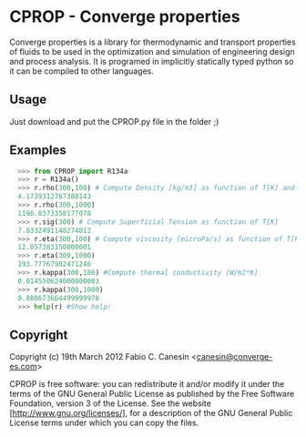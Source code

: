 # CPROP - Converge properties

  Converge properties is a library for thermodynamic and transport properties of fluids to be used
  in the optimization and simulation of engineering design and process analysis.
  It is programed in implicitly statically typed python so it can be compiled to other languages.
  
## Usage

Just download and put the CPROP.py file in the folder ;)

## Examples

~~~~ python
  >>> from CPROP import R134a
  >>> r = R134a()
  >>> r.rho(300,100) # Compute Density [kg/m3] as function of T[K] and P [kPa]
  4.1739312767380143 
  >>> r.rho(300,1000) 
  1198.8373358177078
  >>> r.sig(300) # Compute Superficial Tension as function of T[K]
  7.8332491148274812
  >>> r.eta(300,100) # Compute viscosity [microPa/s] as function of T[K] and P [kPa]
  12.057383150000001
  >>> r.eta(300,1000)
  193.77767982471246
  >>> r.kappa(300,100) #Compute thermal conductivity [W/m2*K]
  0.014550624000000003
  >>> r.kappa(300,1000)
  0.080673664499999978
  >>> help(r) #Show help!
~~~~  
  
## Copyright

  Copyright (c) 19th March 2012 Fabio C. Canesin &lt;canesin@converge-es.com&gt;

  CPROP is free software: you can redistribute it and/or modify it under the
  terms of the GNU General Public License as published by the Free Software
  Foundation, version 3 of the License.  See the website [http://www.gnu.org/licenses/],
  for a description of the GNU General Public License terms under which you can copy the files.